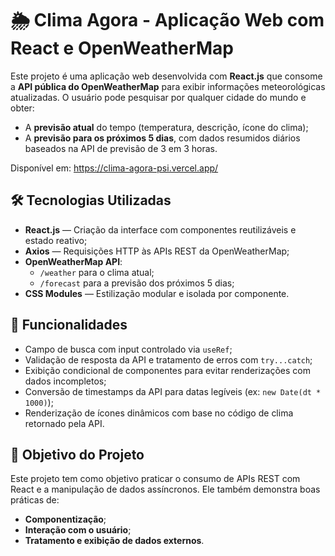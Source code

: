 # 🌦️ Clima Agora - Aplicação Web com React e OpenWeatherMap

Este projeto é uma aplicação web desenvolvida com **React.js** que consome a **API pública do OpenWeatherMap** para exibir informações meteorológicas atualizadas. O usuário pode pesquisar por qualquer cidade do mundo e obter:

- A **previsão atual** do tempo (temperatura, descrição, ícone do clima);
- A **previsão para os próximos 5 dias**, com dados resumidos diários baseados na API de previsão de 3 em 3 horas.

Disponível em: https://clima-agora-psi.vercel.app/

## 🛠️ Tecnologias Utilizadas

- **React.js** — Criação da interface com componentes reutilizáveis e estado reativo;
- **Axios** — Requisições HTTP às APIs REST da OpenWeatherMap;
- **OpenWeatherMap API**:
  - `/weather` para o clima atual;
  - `/forecast` para a previsão dos próximos 5 dias;
- **CSS Modules** — Estilização modular e isolada por componente.

## 📌 Funcionalidades

- Campo de busca com input controlado via `useRef`;
- Validação de resposta da API e tratamento de erros com `try...catch`;
- Exibição condicional de componentes para evitar renderizações com dados incompletos;
- Conversão de timestamps da API para datas legíveis (ex: `new Date(dt * 1000)`);
- Renderização de ícones dinâmicos com base no código de clima retornado pela API.

## 🚀 Objetivo do Projeto

Este projeto tem como objetivo praticar o consumo de APIs REST com React e a manipulação de dados assíncronos. Ele também demonstra boas práticas de:

- **Componentização**;
- **Interação com o usuário**;
- **Tratamento e exibição de dados externos**.
